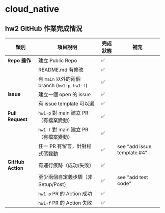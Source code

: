 # cloud_native



##  hw2 GitHub 作業完成情況

| 類別            | 項目說明                                        | 完成狀態 |補充
|----------------|-------------------------------------------------|----------|----
| **Repo 操作**   | 建立 Public Repo                                   | ✅        |
|                | README.md 有修改                                      | ✅        |
|                | 有 `main` 以外的兩個 branch (`hw1-p`, `hw1-f`)    | ✅        |
| **Issue**      | 建立一個 open 的 issue                              | ✅        |
|                | 有 issue template 可以選                            | ✅        |
| **Pull Request** | `hw1-p` 對 main 建立 PR（有檔案變動）             | ✅        |
|                | `hw1-f` 對 main 建立 PR（有檔案變動）               | ✅        |
|                | 任一 PR 有留言，針對程式碼變動                     | ✅        | see "add issue template #4"
| **GitHub Action** | 有運行痕跡（成功/失敗）                        | ✅        |
|                | 至少兩個自定義步驟（非 Setup/Post）                | ✅        | see "add test code"
|                | `hw1-p` PR 的 Action 成功                           | ✅        |
|                | `hw1-f` PR 的 Action 失敗                           | ✅        |


